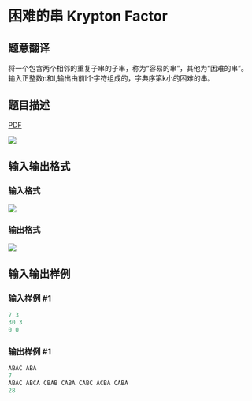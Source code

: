 # 困难的串 Krypton Factor

## 题意翻译

将一个包含两个相邻的重复子串的子串，称为“容易的串”，其他为“困难的串”。 输入正整数n和l,输出由前l个字符组成的，字典序第k小的困难的串。

## 题目描述

[problemUrl]: https://uva.onlinejudge.org/index.php?option=com_onlinejudge&Itemid=8&category=3&page=show_problem&problem=65

[PDF](https://uva.onlinejudge.org/external/1/p129.pdf)

![](https://cdn.luogu.com.cn/upload/vjudge_pic/UVA129/acf4a8193efdffb3da55bab10c0c0b1353f2dc09.png)

## 输入输出格式

### 输入格式

![](https://cdn.luogu.com.cn/upload/vjudge_pic/UVA129/b923e93bcc47c02bfb54e49f8ec2dafc214ee3e7.png)

### 输出格式

![](https://cdn.luogu.com.cn/upload/vjudge_pic/UVA129/2bee9ae1cb76c0f477ce304cd2c16b191025d687.png)

## 输入输出样例

### 输入样例 #1

```cpp
7 3
30 3
0 0
```


### 输出样例 #1

```cpp
ABAC ABA
7
ABAC ABCA CBAB CABA CABC ACBA CABA
28
```


